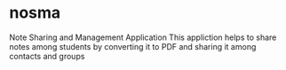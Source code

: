 # nosma
Note Sharing and Management Application
This appliction helps to share notes among students by converting it to PDF and sharing it among contacts and groups

